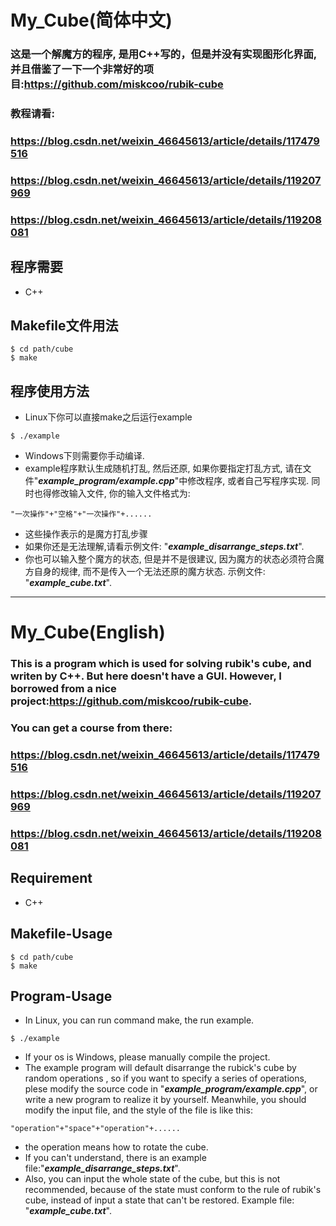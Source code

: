 # My_Cube(简体中文)
### 这是一个解魔方的程序, 是用C++写的，但是并没有实现图形化界面, 并且借鉴了一下一个非常好的项目:https://github.com/miskcoo/rubik-cube
### 教程请看:
### https://blog.csdn.net/weixin_46645613/article/details/117479516
### https://blog.csdn.net/weixin_46645613/article/details/119207969
### https://blog.csdn.net/weixin_46645613/article/details/119208081
## **程序需要**

- C++

## **Makefile文件用法**

```
$ cd path/cube
$ make
```

## **程序使用方法**
- Linux下你可以直接make之后运行example
```
$ ./example
```
- Windows下则需要你手动编译.
- example程序默认生成随机打乱, 然后还原, 如果你要指定打乱方式, 请在文件"***example_program/example.cpp***"中修改程序, 或者自己写程序实现. 同时也得修改输入文件, 你的输入文件格式为:
```
"一次操作"+"空格"+"一次操作"+......
```
- 这些操作表示的是魔方打乱步骤
- 如果你还是无法理解,请看示例文件: "***example_disarrange_steps.txt***".
- 你也可以输入整个魔方的状态, 但是并不是很建议, 因为魔方的状态必须符合魔方自身的规律, 而不是传入一个无法还原的魔方状态. 示例文件: "***example_cube.txt***".

---
# My_Cube(English)
### This is a program which is used for solving rubik's cube,  and writen by C++. But here doesn't have a GUI. However, I borrowed from a nice project:https://github.com/miskcoo/rubik-cube.
### You can get a course from there: 
### https://blog.csdn.net/weixin_46645613/article/details/117479516
### https://blog.csdn.net/weixin_46645613/article/details/119207969
### https://blog.csdn.net/weixin_46645613/article/details/119208081

## **Requirement**
- C++
## **Makefile-Usage**
```
$ cd path/cube
$ make
```
## **Program-Usage**
- In Linux, you can run command make, the run example.
```
$ ./example
```
- If your os is Windows, please manually compile the project.
- The example program will default disarrange the rubick's cube by random operations , so if you want to specify a series of operations, plese modify the source code in "***example_program/example.cpp***", or write a new program to realize it by yourself. Meanwhile, you should modify the input file, and the style of the file is like this:
```
"operation"+"space"+"operation"+......
```
- the operation means how to rotate the cube.
- If you can't understand, there is an example file:"***example_disarrange_steps.txt***".
- Also, you can input the whole state of the cube, but this is not recommended, because of the state must conform to the rule of rubik's cube, instead of input a state that can't be restored. Example file: "***example_cube.txt***".